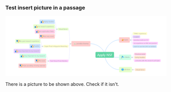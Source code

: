 ### Test insert picture in a passage

![Picture](./a.png)

There is a picture to be shown above. Check if it isn't.
